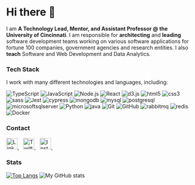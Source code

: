 <!--
**Ygilany/Ygilany** is a ✨ _special_ ✨ repository because its `README.md` (this file) appears on your GitHub profile.

Here are some ideas to get you started:

- 🔭 I’m currently working on ...
- 🌱 I’m currently learning ...
- 👯 I’m looking to collaborate on ...
- 🤔 I’m looking for help with ...
- 💬 Ask me about ...
- 📫 How to reach me: ...
- ⚡ Fun fact: ...
-->

# Hi there 👋

I am **A Technology Lead, Mentor, and Assistant Professor @ the University of Cincinnati**. I am responsible for **architecting** and **leading** software development teams working on various software applications for fortune 100 companies, government agencies and research entities. I also **teach** Software and Web Development and Data Analytics.


### Tech Stack
I work with many different technologies and languages, including:

![TypeScript](https://img.shields.io/badge/-TypeScript-333333?style=flat&logo=typescript)
![JavaScript](https://img.shields.io/badge/-JavaScript-333333?style=flat&logo=javascript)
![Node.js](https://img.shields.io/badge/-Node-333333?style=flat&logo=node.js)
![React](https://img.shields.io/badge/-React-333333?style=flat&logo=react)
![d3.js](https://img.shields.io/badge/-d3.js-333333?style=flat&logo=d3.js)
![html5](https://img.shields.io/badge/-html5-333333?style=flat&logo=html5)
![css3](https://img.shields.io/badge/-css3-333333?style=flat&logo=css3)
![sass](https://img.shields.io/badge/-sass-333333?style=flat&logo=sass)
![Jest](https://img.shields.io/badge/-Jest-333333?style=flat&logo=jest&logoColor=C21325)
![cypress](https://img.shields.io/badge/-cypress-333333?style=flat&logo=cypress)
![mongodb](https://img.shields.io/badge/-mongodb-333333?style=flat&logo=mongodb)
![mysql](https://img.shields.io/badge/-mysql-333333?style=flat&logo=mysql)
![postgresql](https://img.shields.io/badge/-postgresql-333333?style=flat&logo=postgresql)
![microsoftsqlserver](https://img.shields.io/badge/-Microsoft%20SQL%20Server-333333?style=flat&logo=microsoftsqlserver)
![Python](https://img.shields.io/badge/-Python-333333?style=flat&logo=python)
![java](https://img.shields.io/badge/-java-333333?style=flat&logo=java)
![Git](https://img.shields.io/badge/-Git-333333?style=flat-square&logo=git)
![GitHub](https://img.shields.io/badge/-GitHub-333333?style=flat-square&logo=github)
![rabbitmq](https://img.shields.io/badge/-rabbitmq-333333?style=flat&logo=rabbitmq)
![redis](https://img.shields.io/badge/-redis-333333?style=flat&logo=redis)
![Docker](https://img.shields.io/badge/-Docker-333333?style=flat&logo=docker)

<!-- <img src="https://cdn.worldvectorlogo.com/logos/typescript.svg" title="TypeScript" alt="TypeScript Logo" width="50" /> &emsp;
<img src="https://cdn.worldvectorlogo.com/logos/logo-javascript.svg" title="JavaScript" alt="JavaScript Logo" width="50" /> &emsp;
<img src="https://cdn.worldvectorlogo.com/logos/nodejs-1.svg" title="Node JS" alt="Node JS Logo" width="50"/> &emsp;
<img src="https://cdn.worldvectorlogo.com/logos/react-2.svg" title="React JS" alt="React Logo" width="50" /> &emsp;
<img src="https://imgs.search.brave.com/0vD7x0VVQS_GWpicG8Nd1UFcP5EbvaNqc4Nr355PlR8/rs:fit:1200:1200:1/g:ce/aHR0cHM6Ly9jZG4u/ZnJlZWJpZXN1cHBs/eS5jb20vbG9nb3Mv/bGFyZ2UvMngvamVz/dC1sb2dvLXBuZy10/cmFuc3BhcmVudC5w/bmc" title="Jest" alt="Jest Logo" width="50" /> &emsp;
<img src="https://raw.githubusercontent.com/simple-icons/simple-icons/6e46ec1fc23b60c8fd0d2f2ff46db82e16dbd75f/icons/cypress.svg" title="Cypress" alt="Cypress Logo" width="50" /> &emsp;
<img src="https://react-query-v2.tanstack.com/_next/static/images/emblem-light-628080660fddb35787ff6c77e97ca43e.svg" alt="React Query" width="50" /> &emsp;
<img src="https://cdn.worldvectorlogo.com/logos/postgresql.svg" title="postgresql" alt="postgresql Logo" width="50"/> &emsp;
<img src="https://cdn.worldvectorlogo.com/logos/microsoft-sql-server-1.svg" title="mssql" alt="mssql Logo" width="50"/> &emsp;
<img src="https://cdn.worldvectorlogo.com/logos/mysql-6.svg" title="MySQL" alt="MySQL Logo" width="50"/> &emsp;
<img src="https://cdn.worldvectorlogo.com/logos/mongodb-icon-1.svg" title="MongoDB" alt="MongoDB Logo" width="50"/> &emsp;
<img src="https://cdn.worldvectorlogo.com/logos/python-5.svg" title="Python" alt="Python Logo" width="50"/> &emsp;
<img src="https://cdn.worldvectorlogo.com/logos/docker.svg" title="Docker" alt="Docker Logo" width="50"/> &emsp;
<img src="https://cdn.worldvectorlogo.com/logos/rabbitmq.svg" title="rabbitmq" alt="rabbitmq Logo" width="50"/> &emsp;
<img src="https://cdn.worldvectorlogo.com/logos/redis.svg" title="redis" alt="redis Logo" width="50"/> &emsp;
<img src="https://cdn.worldvectorlogo.com/logos/java.svg" title="Java" alt="Java Logo" width="50"/> &emsp;
<img src="https://cdn.worldvectorlogo.com/logos/python-5.svg" title="Python" alt="Python Logo" width="50"/> &emsp;
<img src="https://cdn.worldvectorlogo.com/logos/html-1.svg" title="HTML" alt="HTML Logo" width="50" /> &emsp;
<img src="https://cdn.worldvectorlogo.com/logos/css-3.svg" title="CSS" alt="CSS Logo" width="50" /> &emsp;
<img src="https://cdn.worldvectorlogo.com/logos/sass-1.svg" title="SASS" alt="SASS Logo" width="50" /> &emsp;
<img src="https://cdn.worldvectorlogo.com/logos/d3-2.svg" title="d3" alt="d3 Logo" width="50" /> &emsp; -->

### Contact
<a href="https://www.linkedin.com/in/yahyagilany">
  <img src="https://cdn.worldvectorlogo.com/logos/linkedin-icon-2.svg" title="LinkedIn" alt="Linkedin Account" width="30" />
</a> &ensp;
<a href="https://twitter.com/YahyaGilany">
  <img src="https://cdn.worldvectorlogo.com/logos/twitter-3.svg" title="Twitter" alt="Twitter Account" width="30" />
</a> &ensp;
<a href="https://www.instagram.com/ygilany">
  <img src="https://cdn.worldvectorlogo.com/logos/instagram-5.svg" title="Instagram" alt="Instagram Account" width="30" />
</a> &ensp;

### Stats
 
[![Top Langs](https://github-readme-stats.vercel.app/api/top-langs/?username=ygilany&layout=compact&langs_count=7&theme=dracula)](https://github.com/ygilany/github-readme-stats)
![My GitHub stats](https://github-readme-stats.vercel.app/api/?username=ygilany&show_icons=true&theme=dracula)
